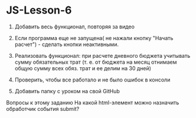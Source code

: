 # JS-Lesson-6
1) Добавить весь функционал, повторяя за видео

2) Если программа еще не запущена( не нажали кнопку "Начать расчет") - сделать кнопки неактивными.

3) Реализовать функционал: при расчете дневного бюджета учитывать сумму обязательных трат (т. e. от бюджета на месяц отнимаем общую сумму всех обяз. трат и ее делим на 30 дней)

4) Проверить, чтобы все работало и не было ошибок в консоли

5) Добавить папку с уроком на свой GitHub



Вопросы к этому заданию
На какой html-элемент можно назначить обработчик события submit?

